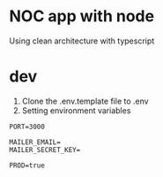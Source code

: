 # NOC app with node
Using clean architecture with typescript

# dev
1. Clone the .env.template file to .env
2. Setting environment variables

```
PORT=3000

MAILER_EMAIL=
MAILER_SECRET_KEY=

PROD=true
```